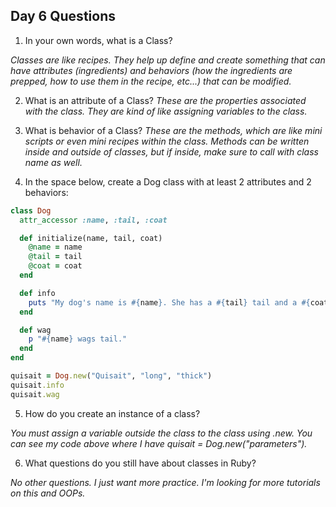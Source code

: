 ## Day 6 Questions

1. In your own words, what is a Class?

_Classes are like recipes. They help up define and create something that can have attributes (ingredients) and behaviors (how the ingredients are prepped, how to use them in the recipe, etc...) that can be modified._

2. What is an attribute of a Class?
_These are the properties associated with the class. They are kind of like assigning variables to the class._

3. What is behavior of a Class?
_These are the methods, which are like mini scripts or even mini recipes within the class. Methods can be written inside and outside of classes, but if inside, make sure to call with class name as well._

4. In the space below, create a Dog class with at least 2 attributes and 2 behaviors:

```ruby
class Dog
  attr_accessor :name, :tail, :coat

  def initialize(name, tail, coat)
    @name = name
    @tail = tail
    @coat = coat
  end

  def info
    puts "My dog's name is #{name}. She has a #{tail} tail and a #{coat} coat."
  end

  def wag
    p "#{name} wags tail."
  end
end

quisait = Dog.new("Quisait", "long", "thick")
quisait.info
quisait.wag
```

5. How do you create an instance of a class?

_You must assign a variable outside the class to the class using .new. You can see my code above where I have quisait = Dog.new("parameters")._

6. What questions do you still have about classes in Ruby?

_No other questions. I just want more practice. I'm looking for more tutorials on this and OOPs._
